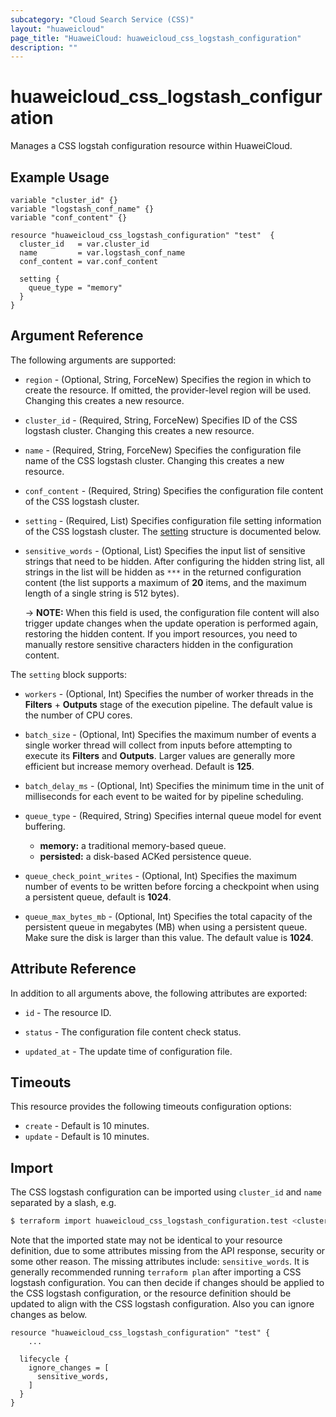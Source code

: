 ```yaml
---
subcategory: "Cloud Search Service (CSS)"
layout: "huaweicloud"
page_title: "HuaweiCloud: huaweicloud_css_logstash_configuration"
description: ""
---
```


# huaweicloud_css_logstash_configuration

Manages a CSS logstah configuration resource within HuaweiCloud.

## Example Usage

```hcl
variable "cluster_id" {}
variable "logstash_conf_name" {}
variable "conf_content" {}

resource "huaweicloud_css_logstash_configuration" "test"  {
  cluster_id   = var.cluster_id
  name         = var.logstash_conf_name
  conf_content = var.conf_content

  setting {
    queue_type = "memory"
  }
}
```

## Argument Reference

The following arguments are supported:

* `region` - (Optional, String, ForceNew) Specifies the region in which to create the resource.
  If omitted, the provider-level region will be used.
  Changing this creates a new resource.

* `cluster_id` - (Required, String, ForceNew) Specifies ID of the CSS logstash cluster.
  Changing this creates a new resource.

* `name` - (Required, String, ForceNew) Specifies the configuration file name of the CSS logstash cluster.
  Changing this creates a new resource.

* `conf_content` - (Required, String) Specifies the configuration file content of the CSS logstash cluster.

* `setting` - (Required, List) Specifies configuration file setting information of the CSS logstash cluster.
  The [setting](#Css_logstash_configuration_setting) structure is documented below.

* `sensitive_words` - (Optional, List) Specifies the input list of sensitive strings that need to be hidden.
  After configuring the hidden string list, all strings in the list will be hidden as `***` in the returned
  configuration content (the list supports a maximum of **20** items, and the maximum length of a single string
  is 512 bytes).

  -> **NOTE:** When this field is used, the configuration file content will also trigger update changes when the
    update operation is performed again, restoring the hidden content. If you import resources, you need to manually
    restore sensitive characters hidden in the configuration content.

<a name="Css_logstash_configuration_setting"></a>
The `setting` block supports:

* `workers` - (Optional, Int) Specifies the number of worker threads in the **Filters** + **Outputs** stage of
  the execution pipeline. The default value is the number of CPU cores.

* `batch_size` - (Optional, Int) Specifies the maximum number of events a single worker thread will collect
  from inputs before attempting to execute its **Filters** and **Outputs**. Larger values ​​are generally more
  efficient but increase memory overhead. Default is **125**.

* `batch_delay_ms` - (Optional, Int) Specifies the minimum time in the unit of milliseconds for each event to be
  waited for by pipeline scheduling.

* `queue_type` - (Required, String) Specifies internal queue model for event buffering.
  + **memory:** a traditional memory-based queue.
  + **persisted:** a disk-based ACKed persistence queue.

* `queue_check_point_writes` - (Optional, Int) Specifies the maximum number of events to be written before forcing
  a checkpoint when using a persistent queue, default is **1024**.

* `queue_max_bytes_mb` - (Optional, Int) Specifies the total capacity of the persistent queue in megabytes (MB) when
  using a persistent queue. Make sure the disk is larger than this value. The default value is **1024**.

## Attribute Reference

In addition to all arguments above, the following attributes are exported:

* `id` - The resource ID.

* `status` - The configuration file content check status.

* `updated_at` - The update time of configuration file.

## Timeouts

This resource provides the following timeouts configuration options:

* `create` - Default is 10 minutes.
* `update` - Default is 10 minutes.

## Import

The CSS logstash configuration can be imported using `cluster_id` and `name` separated by a slash, e.g.

```bash
$ terraform import huaweicloud_css_logstash_configuration.test <cluster_id>/<name>
```

Note that the imported state may not be identical to your resource definition, due to some attributes missing from the
API response, security or some other reason.
The missing attributes include: `sensitive_words`.
It is generally recommended running `terraform plan` after importing a CSS logstash configuration.
You can then decide if changes should be applied to the CSS logstash configuration, or the resource definition should
be updated to align with the CSS logstash configuration. Also you can ignore changes as below.

```hcl
resource "huaweicloud_css_logstash_configuration" "test" {
    ...

  lifecycle {
    ignore_changes = [
      sensitive_words,
    ]
  }
}
```

